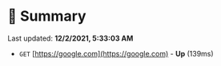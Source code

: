 # 📖 Summary
Last updated: **12/2/2021, 5:33:03 AM**

- `GET` [https://google.com](https://google.com) - **Up** (139ms)

